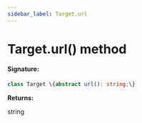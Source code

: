 ```yaml
---
sidebar_label: Target.url
---
```


# Target.url() method

#### Signature:

```typescript
class Target \{abstract url(): string;\}
```

**Returns:**

string

